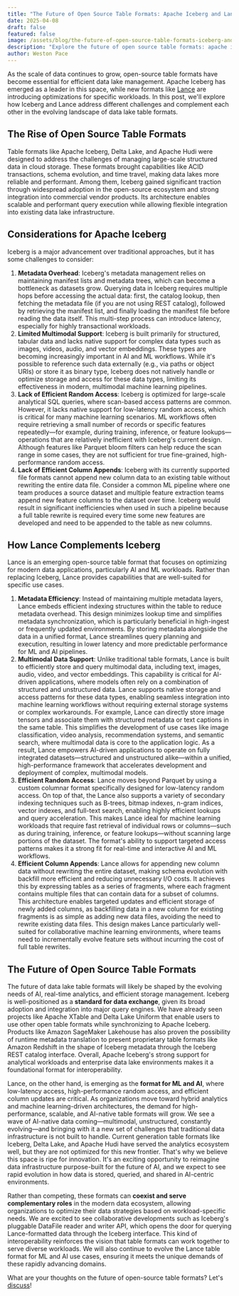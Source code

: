 ```yaml
---
title: "The Future of Open Source Table Formats: Apache Iceberg and Lance"
date: 2025-04-08
draft: false
featured: false
image: /assets/blog/the-future-of-open-source-table-formats-iceberg-and-lance/the-future-of-open-source-table-formats-iceberg-and-lance.png
description: "Explore the future of open source table formats: apache iceberg and lance with practical insights and expert guidance from the LanceDB team."
author: Weston Pace
---
```


As the scale of data continues to grow, open-source table formats have become essential for efficient data lake management. Apache Iceberg has emerged as a leader in this space, while new formats like [Lance](https://github.com/lancedb/lance) are introducing optimizations for specific workloads. In this post, we'll explore how Iceberg and Lance address different challenges and complement each other in the evolving landscape of data lake table formats.

## **The Rise of Open Source Table Formats**

Table formats like Apache Iceberg, Delta Lake, and Apache Hudi were designed to address the challenges of managing large-scale structured data in cloud storage. These formats brought capabilities like ACID transactions, schema evolution, and time travel, making data lakes more reliable and performant. Among them, Iceberg gained significant traction through widespread adoption in the open-source ecosystem and strong integration into commercial vendor products. Its architecture enables scalable and performant query execution while allowing flexible integration into existing data lake infrastructure.

## **Considerations for Apache Iceberg**

Iceberg is a major advancement over traditional approaches, but it has some challenges to consider:

1. **Metadata Overhead**: Iceberg's metadata management relies on maintaining manifest lists and metadata trees, which can become a bottleneck as datasets grow. Querying data in Iceberg requires multiple hops before accessing the actual data: first, the catalog lookup, then fetching the metadata file (if you are not using REST catalog), followed by retrieving the manifest list, and finally loading the manifest file before reading the data itself. This multi-step process can introduce latency, especially for highly transactional workloads.
2. **Limited Multimodal Support**: Iceberg is built primarily for structured, tabular data and lacks native support for complex data types such as images, videos, audio, and vector embeddings. These types are becoming increasingly important in AI and ML workflows. While it's possible to reference such data externally (e.g., via paths or object URIs) or store it as binary type, Iceberg does not natively handle or optimize storage and access for these data types, limiting its effectiveness in modern, multimodal machine learning pipelines.
3. **Lack of Efficient Random Access**: Iceberg is optimized for large-scale analytical SQL queries, where scan-based access patterns are common. However, it lacks native support for low-latency random access, which is critical for many machine learning scenarios. ML workflows often require retrieving a small number of records or specific features repeatedly—for example, during training, inference, or feature lookups—operations that are relatively inefficient with Iceberg's current design. Although features like Parquet bloom filters can help reduce the scan range in some cases, they are not sufficient for true fine-grained, high-performance random access.
4. **Lack of Efficient Column Appends**: Iceberg with its currently supported file formats cannot append new column data to an existing table without rewriting the entire data file. Consider a common ML pipeline where one team produces a source dataset and multiple feature extraction teams append new feature columns to the dataset over time. Iceberg would result in significant inefficiencies when used in such a pipeline because a full table rewrite is required every time some new features are developed and need to be appended to the table as new columns.

## **How Lance Complements Iceberg**

Lance is an emerging open-source table format that focuses on optimizing for modern data applications, particularly AI and ML workloads. Rather than replacing Iceberg, Lance provides capabilities that are well-suited for specific use cases.

1. **Metadata Efficiency**: Instead of maintaining multiple metadata layers, Lance embeds efficient indexing structures within the table to reduce metadata overhead. This design minimizes lookup time and simplifies metadata synchronization, which is particularly beneficial in high-ingest or frequently updated environments. By storing metadata alongside the data in a unified format, Lance streamlines query planning and execution, resulting in lower latency and more predictable performance for ML and AI pipelines.
2. **Multimodal Data Support**: Unlike traditional table formats, Lance is built to efficiently store and query multimodal data, including text, images, audio, video, and vector embeddings. This capability is critical for AI-driven applications, where models often rely on a combination of structured and unstructured data. Lance supports native storage and access patterns for these data types, enabling seamless integration into machine learning workflows without requiring external storage systems or complex workarounds. For example, Lance can directly store image tensors and associate them with structured metadata or text captions in the same table. This simplifies the development of use cases like image classification, video analysis, recommendation systems, and semantic search, where multimodal data is core to the application logic. As a result, Lance empowers AI-driven applications to operate on fully integrated datasets—structured and unstructured alike—within a unified, high-performance framework that accelerates development and deployment of complex, multimodal models.
3. **Efficient Random Access**: Lance moves beyond Parquet by using a custom columnar format specifically designed for low-latency random access. On top of that, the Lance also supports a variety of secondary indexing techniques such as B-trees, bitmap indexes, n-gram indices, vector indexes, and full-text search, enabling highly efficient lookups and query acceleration. This makes Lance ideal for machine learning workloads that require fast retrieval of individual rows or columns—such as during training, inference, or feature lookups—without scanning large portions of the dataset. The format's ability to support targeted access patterns makes it a strong fit for real-time and interactive AI and ML workflows.
4. **Efficient Column Appends**: Lance allows for appending new column data without rewriting the entire dataset, making schema evolution with backfill more efficient and reducing unnecessary I/O costs. It achieves this by expressing tables as a series of fragments, where each fragment contains multiple files that can contain data for a subset of columns. This architecture enables targeted updates and efficient storage of newly added columns, as backfilling data in a new column for existing fragments is as simple as adding new data files, avoiding the need to rewrite existing data files. This design makes Lance particularly well-suited for collaborative machine learning environments, where teams need to incrementally evolve feature sets without incurring the cost of full table rewrites.

## **The Future of Open Source Table Formats**

The future of data lake table formats will likely be shaped by the evolving needs of AI, real-time analytics, and efficient storage management. Iceberg is well-positioned as a **standard for data exchange**, given its broad adoption and integration into major query engines. We have already seen projects like Apache XTable and Delta Lake Uniform that enable users to use other open table formats while synchronizing to Apache Iceberg. Products like Amazon SageMaker Lakehouse has also proven the possibility of runtime metadata translation to present proprietary table formats like Amazon Redshift in the shape of Iceberg metadata through the Iceberg REST catalog interface. Overall, Apache Iceberg's strong support for analytical workloads and enterprise data lake environments makes it a foundational format for interoperability.

Lance, on the other hand, is emerging as the **format for ML and AI**, where low-latency access, high-performance random access, and efficient column updates are critical. As organizations move toward hybrid analytics and machine learning-driven architectures, the demand for high-performance, scalable, and AI-native table formats will grow. We see a wave of AI-native data coming—multimodal, unstructured, constantly evolving—and bringing with it a new set of challenges that traditional data infrastructure is not built to handle. Current generation table formats like Iceberg, Delta Lake, and Apache Hudi have served the analytics ecosystem well, but they are not optimized for this new frontier. That's why we believe this space is ripe for innovation. It's an exciting opportunity to reimagine data infrastructure purpose-built for the future of AI, and we expect to see rapid evolution in how data is stored, queried, and shared in AI-centric environments.

Rather than competing, these formats can **coexist and serve complementary roles** in the modern data ecosystem, allowing organizations to optimize their data strategies based on workload-specific needs. We are excited to see collaborative developments such as Iceberg's pluggable DataFile reader and writer API, which opens the door for querying Lance-formatted data through the Iceberg interface. This kind of interoperability reinforces the vision that table formats can work together to serve diverse workloads. We will also continue to evolve the Lance table format for ML and AI use cases, ensuring it meets the unique demands of these rapidly advancing domains.

What are your thoughts on the future of open-source table formats? Let's [discuss](https://discord.gg/RRgWXFTSCs)! 
